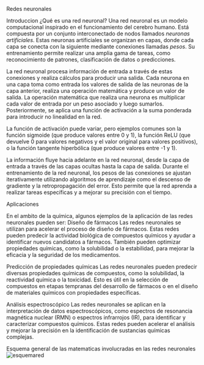 Redes neuronales

Introduccion 
¿Qué es una red neuronal?
Una red neuronal es un modelo computacional inspirado en el funcionamiento del cerebro humano. Está compuesta por un conjunto interconectado de nodos llamados *neuronas artificiales*. Estas neuronas artificiales se organizan en capas, donde cada capa se conecta con la siguiente mediante conexiones llamadas *pesos*. Su entrenamiento permite realizar una amplia gama de tareas, como reconocimiento de patrones, clasificación de datos o predicciones.

La red neuronal procesa información de entrada a través de estas conexiones y realiza cálculos para producir una salida. Cada neurona en una capa toma como entrada los valores de salida de las neuronas de la capa anterior, realiza una operación matemática y produce un valor de salida. La operación matemática que realiza una neurona es multiplicar cada valor de entrada por un peso asociado y luego sumarlos. Posteriormente, se aplica una función de activación a la suma ponderada para introducir no linealidad en la red.

La función de activación puede variar, pero ejemplos comunes son la función sigmoide (que produce valores entre 0 y 1), la función ReLU (que devuelve 0 para valores negativos y el valor original para valores positivos), o la función tangente hiperbólica (que produce valores entre -1 y 1).

La información fluye hacia adelante en la red neuronal, desde la capa de entrada a través de las capas ocultas hasta la capa de salida. Durante el entrenamiento de la red neuronal, los pesos de las conexiones se ajustan iterativamente utilizando algoritmos de aprendizaje como el descenso de gradiente y la retropropagación del error. Esto permite que la red aprenda a realizar tareas específicas y a mejorar su precisión con el tiempo.

Aplicaciones

En el ambito de la química, algunos ejemplos de la aplicación de las redes neuronales pueden ser:
Diseño de fármacos
Las redes neuronales se utilizan para acelerar el proceso de diseño de fármacos. Estas redes pueden predecir la actividad biológica de compuestos químicos y ayudar a identificar nuevos candidatos a fármacos. También pueden optimizar propiedades químicas, como la solubilidad o la estabilidad, para mejorar la eficacia y la seguridad de los medicamentos.

Predicción de propiedades químicas
Las redes neuronales pueden predecir diversas propiedades químicas de compuestos, como la solubilidad, la reactividad química o la toxicidad. Esto es útil en la selección de compuestos en etapas tempranas del desarrollo de fármacos o en el diseño de materiales químicos con propiedades específicas.

Análisis espectroscópico
Las redes neuronales se aplican en la interpretación de datos espectroscópicos, como espectros de resonancia magnética nuclear (RMN) o espectros infrarrojos (IR), para identificar y caracterizar compuestos químicos. Estas redes pueden acelerar el análisis y mejorar la precisión en la identificación de sustancias químicas complejas.

Esquema general de las matematicas involucradas en las redes neuronales
![esquemared](https://github.com/julioelias-o/MCD/assets/134743799/00c7b737-889d-4ff2-9539-4fcb23c6b7cb)
